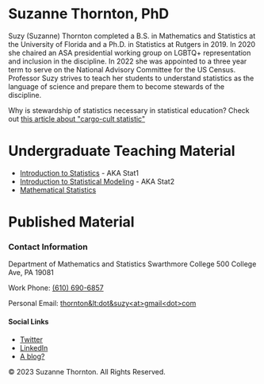 # Suzanne Thornton, PhD 

Suzy (Suzanne) Thornton completed a B.S. in Mathematics and Statistics at the University of Florida and a Ph.D. in Statistics at Rutgers in 2019. In 2020 she chaired an ASA presidential working group on LGBTQ+ representation and inclusion in the discipline. In 2022 she was appointed to a three year term to serve on the National Advisory Committee for the US Census. Professor Suzy strives to teach her students to understand statistics as the language of science and prepare them to become stewards of the discipline.

Why is stewardship of statistics necessary in statistical education? Check out [this article about "cargo-cult statistic"](https://doi.org/10.1111/j.1740-9713.2018.01174.x)

# Undergraduate Teaching Material 

* [Introduction to Statistics](https://profsuzy.github.io/Stat11/) - AKA Stat1 
* [Introduction to Statistical Modeling](https://profsuzy.github.io/Stat21/) - AKA Stat2
* [Mathematical Statistics](https://profsuzy.github.io/Stat61/)


# Published Material 

### Contact Information 
Department of Mathematics and Statistics
Swarthmore College
500 College Ave, PA 19081

Work Phone: <a class="p-tel" href="tel:+16106906857">(610) 690-6857</a>

Personal Email: <a href="mailto:thornton&lt;dot&gt;suzy&lt;at&gt;gmail&lt;dot&gt;com">thornton&lt:dot&suzy&lt;at&gt;gmail&lt;dot&gt;com</a>


#### Social Links 

* [Twitter](https://twitter.com/ProfessorSuzy/) 
* [LinkedIn](https://www.linkedin.com/in/suzanne-thornton-0a535645/) 
* [A blog?](https://thestatsmeow.wordpress.com/) 




&copy; 2023 Suzanne Thornton. All Rights Reserved.
